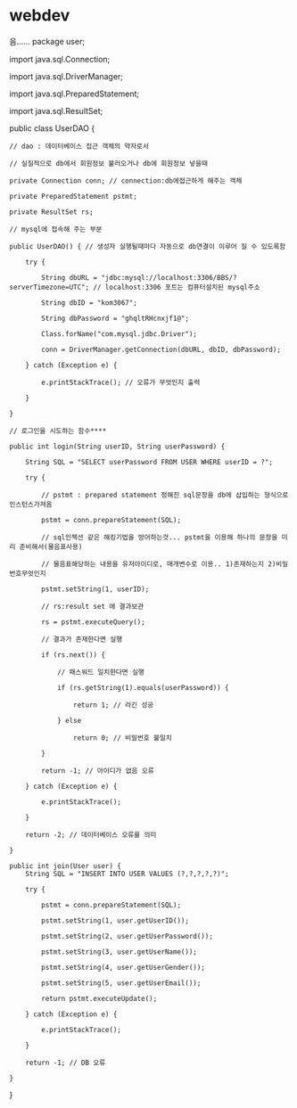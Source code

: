 # webdev
음......
package user;

import java.sql.Connection;

import java.sql.DriverManager;

import java.sql.PreparedStatement;

import java.sql.ResultSet;

public class UserDAO {

	// dao : 데이터베이스 접근 객체의 약자로서

	// 실질적으로 db에서 회원정보 불러오거나 db에 회원정보 넣을때

	private Connection conn; // connection:db에접근하게 해주는 객체

	private PreparedStatement pstmt;

	private ResultSet rs;

	// mysql에 접속해 주는 부분

	public UserDAO() { // 생성자 실행될때마다 자동으로 db연결이 이루어 질 수 있도록함

		try {

			String dbURL = "jdbc:mysql://localhost:3306/BBS/?serverTimezone=UTC"; // localhost:3306 포트는 컴퓨터설치된 mysql주소

			String dbID = "kom3067";

			String dbPassword = "ghqltRHcnxjf1@";

			Class.forName("com.mysql.jdbc.Driver");

			conn = DriverManager.getConnection(dbURL, dbID, dbPassword);

		} catch (Exception e) {

			e.printStackTrace(); // 오류가 무엇인지 출력

		}

	}

	// 로그인을 시도하는 함수****

	public int login(String userID, String userPassword) {

		String SQL = "SELECT userPassword FROM USER WHERE userID = ?";

		try {

			// pstmt : prepared statement 정해진 sql문장을 db에 삽입하는 형식으로 인스턴스가져옴

			pstmt = conn.prepareStatement(SQL);

			// sql인젝션 같은 해킹기법을 방어하는것... pstmt을 이용해 하나의 문장을 미리 준비해서(물음표사용)

			// 물음표해당하는 내용을 유저아이디로, 매개변수로 이용.. 1)존재하는지 2)비밀번호무엇인지

			pstmt.setString(1, userID);

			// rs:result set 에 결과보관

			rs = pstmt.executeQuery();

			// 결과가 존재한다면 실행

			if (rs.next()) {

				// 패스워드 일치한다면 실행

				if (rs.getString(1).equals(userPassword)) {

					return 1; // 라긴 성공

				} else

					return 0; // 비밀번호 불일치

			}

			return -1; // 아이디가 없음 오류

		} catch (Exception e) {

			e.printStackTrace();

		}

		return -2; // 데이터베이스 오류를 의미

	}
	
	public int join(User user) {
		String SQL = "INSERT INTO USER VALUES (?,?,?,?,?)";

		try {

			pstmt = conn.prepareStatement(SQL);

			pstmt.setString(1, user.getUserID());

			pstmt.setString(2, user.getUserPassword());

			pstmt.setString(3, user.getUserName());

			pstmt.setString(4, user.getUserGender());

			pstmt.setString(5, user.getUserEmail());

			return pstmt.executeUpdate();

		} catch (Exception e) {

			e.printStackTrace();

		}

		return -1; // DB 오류

	}

}
